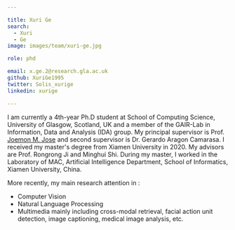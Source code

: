 ```yaml
---

title: Xuri Ge
search:
  - Xuri
  - Ge
image: images/team/xuri-ge.jpg

role: phd

email: x.ge.2@research.gla.ac.uk
github: XuriGe1995
twitter: Solis_xurige
linkedin: xurige

---
```


I am currently a 4th-year Ph.D student at School of Computing Science, University of Glasgow, Scotland, UK and a member of the GAIR-Lab in Information, Data and Analysis (IDA) group. My principal supervisor is Prof. [Joemon M. Jose](https://www.gla.ac.uk/schools/computing/staff/joemonjose/) and second supervisor is Dr. Gerardo Aragon Camarasa. I received my master's degree from Xiamen University in 2020. My advisors are Prof. Rongrong Ji and Minghui Shi. During my master, I worked in the Laboratory of MAC, Artificial Intelligence Department, School of Informatics, Xiamen University, China.

More recently, my main research attention in :
- Computer Vision
- Natural Language Processing 
- Multimedia
mainly including cross-modal retrieval, facial action unit detection, image captioning, medical image analysis, etc.
 
